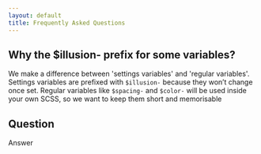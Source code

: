 ```yaml
---
layout: default
title: Frequently Asked Questions
---
```


## Why the $illusion- prefix for some variables?
We make a difference between 'settings variables' and 'regular variables'. Settings variables are prefixed with `$illusion-` because they won’t change once set. Regular variables like `$spacing-` and `$color-` will be used inside your own SCSS, so we want to keep them short and memorisable

## Question
Answer